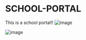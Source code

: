 # SCHOOL-PORTAL
This is a school portal!!
![image](https://github.com/EmmyTech50/SCHOOL-PORTAL/assets/142992597/7773bbbe-6fce-47bf-b823-d2ebf5109c90)

![image](https://github.com/EmmyTech50/SCHOOL-PORTAL/assets/142992597/31c77b07-0714-4457-ab49-2bd7532a2da9)
